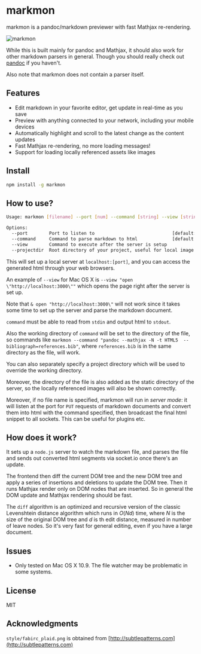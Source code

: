 # markmon

markmon is a pandoc/markdown previewer with fast Mathjax re-rendering.

![markmon](http://yjyao.com/images/markmon.png)

While this is built mainly for pandoc and Mathjax, it should also work for
other markdown parsers in general. Though you should really check out
[pandoc](http://johnmacfarlane.net/pandoc/) if you haven't.

Also note that markmon does not contain a parser itself.

## Features

* Edit markdown in your favorite editor, get update in real-time as you save
* Preview with anything connected to your network, including your mobile devices
* Automatically highlight and scroll to the latest change as the content updates
* Fast Mathjax re-rendering, no more loading messages!
* Support for loading locally referenced assets like images

## Install

```bash
npm install -g markmon
```

## How to use?

```bash
Usage: markmon [filename] --port [num] --command [string] --view [string]

Options:
  --port        Port to listen to                             [default: 3000]
  --command     Command to parse markdown to html             [default: "pandoc --mathjax -N -t HTML5"]
  --view        Command to execute after the server is setup
  --projectdir  Root directory of your project, useful for local image resources

```

This will set up a local server at `localhost:[port]`, and you can access the
generated html through your web browsers.

An example of `--view` for Mac OS X is `--view "open
\"http://localhost:3000\""` which opens the page right after the server is set
up.

Note that `& open "http://localhost:3000\"` will not work since it takes some
time to set up the server and parse the markdown document.

`command` must be able to read from `stdin` and output html to `stdout`.

Also the working directory of `command` will be set to the directory of the file,
so commands like `markmon --command "pandoc --mathjax -N -t HTML5  --bibliograph=references.bib"`, where `references.bib` is in the same directory as the file, will work.

You can also separately specify a project directory which will be used to override the working directory.

Moreover, the directory of the file is also added as the static directory
of the server, so the locally referenced images will also be shown correctly.

Moreover, if no file name is specified, markmon will run in _server mode_: it will listen at the port for `PUT` requests of markdown documents and convert them into html  with the command specified, then broadcast the final html snippet  to all sockets. This can be useful for plugins etc.

## How does it work?

It sets up a `node.js` server to watch the markdown file, and parses the file
and sends out converted html segments via socket.io once there's an update.

The frontend then diff the current DOM tree and the new DOM tree and apply a
series of insertions and deletions to update the DOM tree. Then it runs
Mathjax render only on DOM nodes that are inserted. So in general the DOM
update and Mathjax rendering should be fast.

The `diff` algorithm is an optimized and recursive version of the classic Levenshtein distance algorithm which runs in $O(Nd)$ time, where $N$ is the size of the original DOM tree and $d$ is th edit distance, measured in number of leave nodes. So it's very fast for general editing, even if you have a large document.

## Issues

* Only tested on Mac OS X 10.9. The file watcher may be problematic in some systems.

## License

MIT

## Acknowledgments

`style/fabirc_plaid.png` is obtained from [http://subtlepatterns.com](http://subtlepatterns.com)
